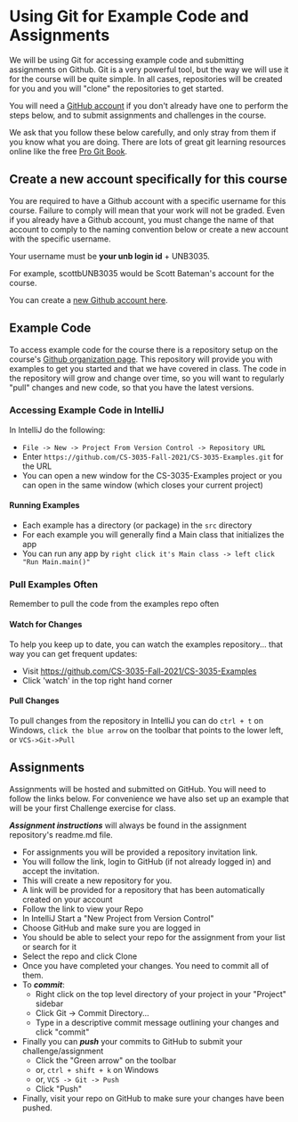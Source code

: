 # Using Git for Example Code and Assignments

We will be using Git for accessing example code and submitting assignments on Github. Git is a very powerful tool, but the way we will use it for the course will be quite simple. In all cases, repositories will be created for you and you will "clone" the repositories to get started.

You will need a [GitHub account](https://github.com/join) if you don't already have one to perform the steps below, and to submit assignments and challenges in the course.

We ask that you follow these below carefully, and only stray from them if you know what you are doing. There are lots of great git learning resources online like the free [Pro Git Book](https://git-scm.com/book/en/v2).

## Create a new account specifically for this course

You are required to have a Github account with a specific username for this course. Failure to comply will mean that your work will not be graded. Even if you already have a Github account, you must change the name of that account to comply to the naming convention below or create a new account with the specific username.

Your username must be **your unb login id** + UNB3035.

For example, scottbUNB3035 would be Scott Bateman's account for the course.

You can create a [new Github account here](https://github.com/signup).  

## Example Code

To access example code for the course there is a repository setup on the course's [Github organization page](https://CS-3035-Fall-2021.github.io). This repository will provide you with examples to get you started and that we have covered in class. The code in the repository will grow and change over time, so you will want to regularly "pull" changes and new code, so that you have the latest versions.

### Accessing Example Code in IntelliJ

In IntelliJ do the following:

- ```File -> New -> Project From Version Control -> Repository URL```
- Enter ```https://github.com/CS-3035-Fall-2021/CS-3035-Examples.git``` for the URL
- You can open a new window for the CS-3035-Examples project or you can open in the same window (which closes your current project)

#### Running Examples

- Each example has a directory (or package) in the ```src``` directory
- For each example you will generally find a Main class that initializes the app
- You can run any app by ```right click it's Main class -> left click "Run Main.main()"```

### Pull Examples Often

Remember to pull the code from the examples repo often

#### Watch for Changes

To help you keep up to date, you can watch the examples repository... that way you can get frequent updates:

- Visit <https://github.com/CS-3035-Fall-2021/CS-3035-Examples>
- Click 'watch' in the top right hand corner

#### Pull Changes

To pull changes from the repository in IntelliJ you can do ```ctrl + t``` on Windows, ```click the blue arrow``` on the toolbar that points to the lower left, or ```VCS->Git->Pull```

## Assignments

Assignments will be hosted and submitted on GitHub. You will need to follow the links below. For convenience we have also set up an example that will be your first Challenge exercise for class.

***Assignment instructions*** will always be found in the assignment repository's readme.md file.

- For assignments you will be provided a repository invitation link.
- You will follow the link, login to GitHub (if not already logged in) and accept the invitation.
- This will create a new repository for you.
- A link will be provided for a repository that has been automatically created on your account
- Follow the link to view your Repo
- In IntelliJ Start a "New Project from Version Control"
- Choose GitHub and make sure you are logged in
- You should be able to select your repo for the assignment from your list or search for it
- Select the repo and click Clone
- Once you have completed your changes. You need to commit all of them.
- To ***commit***:
  - Right click on the top level directory of your project in your "Project" sidebar
  - Click Git -> Commit Directory...
  - Type in a descriptive commit message outlining your changes and click "commit"
- Finally you can ***push*** your commits to GitHub to submit your challenge/assignment
  - Click the "Green arrow" on the toolbar
  - or, ```ctrl + shift + k``` on Windows
  - or, ```VCS -> Git -> Push```
  - Click "Push"
- Finally, visit your repo on GitHub to make sure your changes have been pushed.
